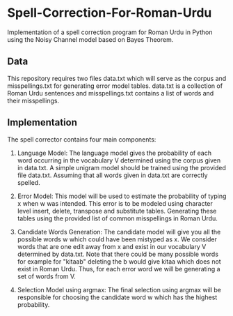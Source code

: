 # Spell-Correction-For-Roman-Urdu
 
Implementation of a spell correction program for Roman Urdu in Python using the Noisy Channel model based on Bayes Theorem.


## Data
This repository requires two files data.txt which will serve as the corpus and misspellings.txt for generating
error model tables. data.txt is a collection of Roman Urdu sentences and misspellings.txt contains a list of words and their misspellings.

## Implementation 
The spell corrector contains four main components:
1. Language Model: The language model gives the probability of each word occurring in the vocabulary V determined using the corpus given in data.txt. A simple unigram model should be trained using the provided file data.txt. Assuming that all words given in data.txt are correctly spelled.

2. Error Model: This model will be used to estimate the probability of typing x when w was intended. This error is to be modeled using character level insert, delete, transpose and substitute tables. Generating these tables using the provided list of common misspellings in Roman Urdu.

3. Candidate Words Generation: The candidate model will give you all the possible words w which could have been mistyped as x. We consider words that are one edit away from x and exist in our vocabulary V determined by data.txt. Note that there could be many possible words for example for "kitaab" deleting the b would give kitaa which does not exist in Roman Urdu. Thus, for each error word we will be generating a set of words from V.

4. Selection Model using argmax: The final selection using argmax will be responsible for choosing the candidate word w which has the highest probability.